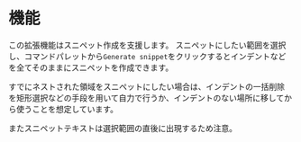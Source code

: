 # 機能
この拡張機能はスニペット作成を支援します。
スニペットにしたい範囲を選択し、コマンドパレットから`Generate snippet`をクリックするとインデントなどを全てそのままにスニペットを作成できます。

すでにネストされた領域をスニペットにしたい場合は、インデントの一括削除を矩形選択などの手段を用いて自力で行うか、インデントのない場所に移してから使うことを想定しています。

またスニペットテキストは選択範囲の直後に出現するため注意。